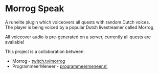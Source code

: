 # Morrog Speak
A runelite plugin which voiceovers all quests with random Dutch voices.  
The player is being voiced by a popular Dutch livestreamer called Morrog.  

All voiceover audio is pre-generated on a server, currently all quests are available!

This project is a collaboration between:  
* Morrog - [twitch.tv/morrog](https://twitch.tv/morrog)  
* ProgrammeerMeneer -  [programmeermeneer.nl](https://programmeermeneer.nl)
